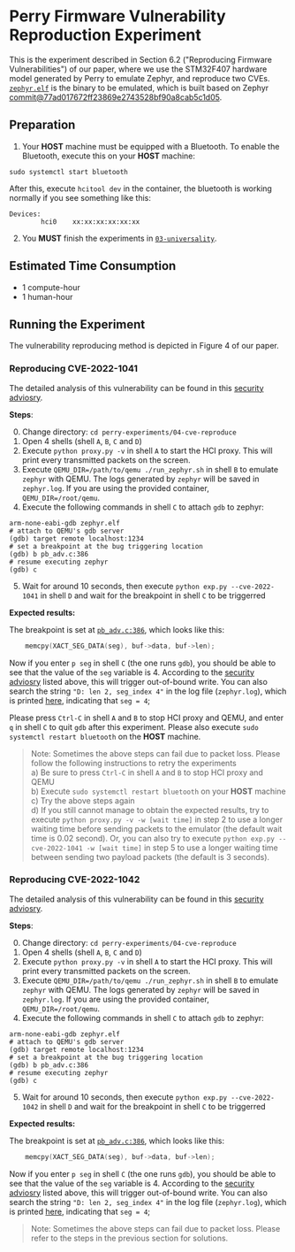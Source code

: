 # Perry Firmware Vulnerability Reproduction Experiment
This is the experiment described in Section 6.2 ("Reproducing Firmware Vulnerabilities") of our paper, where we use the STM32F407 hardware model generated by Perry to emulate Zephyr, and reproduce two CVEs. [`zephyr.elf`](./zephyr.elf) is the binary to be emulated, which is built based on Zephyr [commit@77ad017672ff23869e2743528bf90a8cab5c1d05](https://github.com/zephyrproject-rtos/zephyr/tree/77ad017672ff23869e2743528bf90a8cab5c1d05).

## Preparation
1. Your **HOST** machine must be equipped with a Bluetooth. To enable the Bluetooth, execute this on your **HOST** machine:

```shell
sudo systemctl start bluetooth
```

After this, execute `hcitool dev` in the container, the bluetooth is working normally if you see something like this:
```
Devices:
        hci0    xx:xx:xx:xx:xx:xx
```

2. You **MUST** finish the experiments in [`03-universality`](../03-universality).

## Estimated Time Consumption
* 1 compute-hour
* 1 human-hour

## Running the Experiment
The vulnerability reproducing method is depicted in Figure 4 of our paper.

### Reproducing CVE-2022-1041
The detailed analysis of this vulnerability can be found in this [security adviosry](https://github.com/zephyrproject-rtos/zephyr/security/advisories/GHSA-p449-9hv9-pj38).

**Steps**:

0. Change directory: `cd perry-experiments/04-cve-reproduce`
1. Open 4 shells (shell `A`, `B`, `C` and `D`)
2. Execute `python proxy.py -v` in shell `A` to start the HCI proxy. This will print every transmitted packets on the screen.
3. Execute `QEMU_DIR=/path/to/qemu ./run_zephyr.sh` in shell `B` to emulate `zephyr` with QEMU. The logs generated by `zephyr` will be saved in `zephyr.log`. If you are using the provided container, `QEMU_DIR=/root/qemu`.
4. Execute the following commands in shell `C` to attach `gdb` to zephyr:
```shell
arm-none-eabi-gdb zephyr.elf
# attach to QEMU's gdb server
(gdb) target remote localhost:1234
# set a breakpoint at the bug triggering location
(gdb) b pb_adv.c:386
# resume executing zephyr
(gdb) c
```
5. Wait for around 10 seconds, then execute `python exp.py --cve-2022-1041` in shell `D` and wait for the breakpoint in shell `C` to be triggerred

**Expected results:**

The breakpoint is set at [`pb_adv.c:386`](https://github.com/zephyrproject-rtos/zephyr/blob/77ad017672ff23869e2743528bf90a8cab5c1d05/subsys/bluetooth/mesh/pb_adv.c#L386), which looks like this:

```C
	memcpy(XACT_SEG_DATA(seg), buf->data, buf->len);
```
Now if you enter `p seg` in shell `C` (the one runs `gdb`), you should be able to see that the value of the `seg` variable is 4. According to the [security adviosry](https://github.com/zephyrproject-rtos/zephyr/security/advisories/GHSA-p449-9hv9-pj38) listed above, this will trigger out-of-bound write. You can also search the string `"D: len 2, seg_index 4"` in the log file (`zephyr.log`), which is printed [here](https://github.com/zephyrproject-rtos/zephyr/blob/77ad017672ff23869e2743528bf90a8cab5c1d05/subsys/bluetooth/mesh/pb_adv.c#L346), indicating that `seg = 4`;


Please press `Ctrl-C` in shell `A` and `B` to stop HCI proxy and QEMU, and enter `q` in shell `C` to quit `gdb` after this experiment. Please also execute `sudo systemctl restart bluetooth` on the **HOST** machine.

> Note: Sometimes the above steps can fail due to packet loss. Please follow the following instructions to retry the experiments \
a) Be sure to press `Ctrl-C` in shell `A` and `B` to stop HCI proxy and QEMU \
b) Execute `sudo systemctl restart bluetooth` on your **HOST** machine \
c) Try the above steps again \
d) If you still cannot manage to obtain the expected results, try to execute `python proxy.py -v -w [wait time]` in step 2 to use a longer waiting time before sending packets to the emulator (the default wait time is 0.02 second). Or, you can also try to execute `python exp.py --cve-2022-1041 -w [wait time]` in step 5 to use a longer waiting time between sending two payload packets (the default is 3 seconds).


### Reproducing CVE-2022-1042
The detailed analysis of this vulnerability can be found in this [security adviosry](https://github.com/zephyrproject-rtos/zephyr/security/advisories/GHSA-j7v7-w73r-mm5x).

**Steps**:

0. Change directory: `cd perry-experiments/04-cve-reproduce`
1. Open 4 shells (shell `A`, `B`, `C` and `D`)
2. Execute `python proxy.py -v` in shell `A` to start the HCI proxy. This will print every transmitted packets on the screen.
3. Execute `QEMU_DIR=/path/to/qemu ./run_zephyr.sh` in shell `B` to emulate `zephyr` with QEMU. The logs generated by `zephyr` will be saved in `zephyr.log`. If you are using the provided container, `QEMU_DIR=/root/qemu`.
4. Execute the following commands in shell `C` to attach `gdb` to zephyr:
```shell
arm-none-eabi-gdb zephyr.elf
# attach to QEMU's gdb server
(gdb) target remote localhost:1234
# set a breakpoint at the bug triggering location
(gdb) b pb_adv.c:386
# resume executing zephyr
(gdb) c
```
5. Wait for around 10 seconds, then execute `python exp.py --cve-2022-1042` in shell `D` and wait for the breakpoint in shell `C` to be triggerred

**Expected results:**

The breakpoint is set at [`pb_adv.c:386`](https://github.com/zephyrproject-rtos/zephyr/blob/77ad017672ff23869e2743528bf90a8cab5c1d05/subsys/bluetooth/mesh/pb_adv.c#L386), which looks like this:

```C
	memcpy(XACT_SEG_DATA(seg), buf->data, buf->len);
```
Now if you enter `p seg` in shell `C` (the one runs `gdb`), you should be able to see that the value of the `seg` variable is 4. According to the [security adviosry](https://github.com/zephyrproject-rtos/zephyr/security/advisories/GHSA-j7v7-w73r-mm5x) listed above, this will trigger out-of-bound write. You can also search the string `"D: len 2, seg_index 4"` in the log file (`zephyr.log`), which is printed [here](https://github.com/zephyrproject-rtos/zephyr/blob/77ad017672ff23869e2743528bf90a8cab5c1d05/subsys/bluetooth/mesh/pb_adv.c#L346), indicating that `seg = 4`;

> Note: Sometimes the above steps can fail due to packet loss. Please refer to the steps in the previous section for solutions.